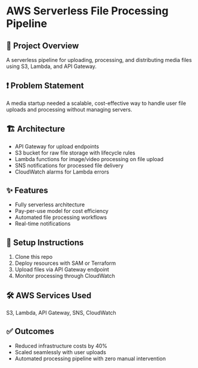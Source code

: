 # AWS Serverless File Processing Pipeline

## 📌 Project Overview
A serverless pipeline for uploading, processing, and distributing media files using S3, Lambda, and API Gateway.

## ❗ Problem Statement
A media startup needed a scalable, cost-effective way to handle user file uploads and processing without managing servers.

## 🏗️ Architecture
- API Gateway for upload endpoints
- S3 bucket for raw file storage with lifecycle rules
- Lambda functions for image/video processing on file upload
- SNS notifications for processed file delivery
- CloudWatch alarms for Lambda errors

## ✨ Features
- Fully serverless architecture
- Pay-per-use model for cost efficiency
- Automated file processing workflows
- Real-time notifications

## 🚀 Setup Instructions
1. Clone this repo  
2. Deploy resources with SAM or Terraform  
3. Upload files via API Gateway endpoint  
4. Monitor processing through CloudWatch  

## 🛠 AWS Services Used
S3, Lambda, API Gateway, SNS, CloudWatch

## ✅ Outcomes
- Reduced infrastructure costs by 40%
- Scaled seamlessly with user uploads
- Automated processing pipeline with zero manual intervention
